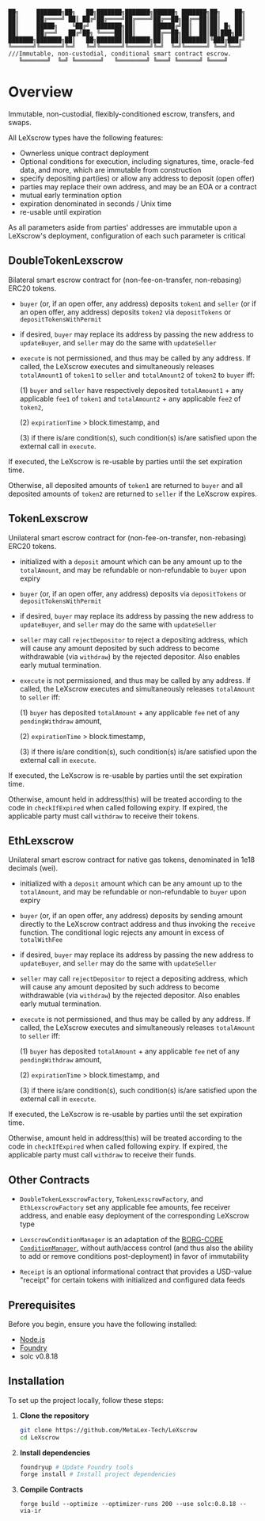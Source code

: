 ```
██╗     ███████╗██╗   ██╗███████╗███████╗██████╗ ███████╗██╗    ██╗
██║     ██╔════╝ ██║ ██╔╝██╔════╝██╔════╝██╔══██╗██╔══██║██║    ██║
██║     █████╗    ╚██╔╝  ███████╗██║     ██████╔╝██║  ██║██║ █╗ ██║
██║     ██╔══╝   ██╔╝██╗ ╚════██║██║     ██╔══██╗██║  ██║██║███╗██║
███████╗███████╗██║   ██╗███████║███████╗██║  ██║███████║╚███╔███╔╝
╚══════╝╚══════╝╚═╝   ╚═╝╚══════╝╚══════╝╚═╝  ╚═╝╚══════╝ ╚══╝╚══╝   
///Immutable, non-custodial, conditional smart contract escrow.
   ╚═══════╝  ╚═╝ ╚═══════╝   ╚════════╝ ╚═══╝ ╚══════╝ ╚════╝
```

# Overview
Immutable, non-custodial, flexibly-conditioned escrow, transfers, and swaps. 

All LeXscrow types have the following features:

* Ownerless unique contract deployment
* Optional conditions for execution, including signatures, time, oracle-fed data, and more, which are immutable from construction
* specify depositing part(ies) or allow any address to deposit (open offer)
* parties may replace their own address, and may be an EOA or a contract 
* mutual early termination option
* expiration denominated in seconds / Unix time
* re-usable until expiration

As all parameters aside from parties' addresses are immutable upon a LeXscrow's deployment, configuration of each such parameter is critical

## DoubleTokenLexscrow

Bilateral smart escrow contract for (non-fee-on-transfer, non-rebasing) ERC20 tokens.

 - `buyer` (or, if an open offer, any address) deposits `token1` and `seller` (or if an open offer, any address) deposits `token2` via `depositTokens` or `depositTokensWithPermit`
 - if desired, `buyer` may replace its address by passing the new address to `updateBuyer`, and `seller` may do the same with `updateSeller`
 - `execute` is not permissioned, and thus may be called by any address. If called, the LeXscrow executes and simultaneously releases `totalAmount1` of `token1` to `seller` and `totalAmount2` of `token2` to `buyer` iff:
      
      (1) `buyer` and `seller` have respectively deposited `totalAmount1` + any applicable `fee1` of `token1` and `totalAmount2` + any applicable `fee2`  of `token2`,

      (2) `expirationTime` > block.timestamp, and 

      (3) if there is/are condition(s), such condition(s) is/are satisfied upon the external call in `execute`.

If executed, the LeXscrow is re-usable by parties until the set expiration time.

Otherwise, all deposited amounts of `token1` are returned to `buyer` and all deposited amounts of `token2` are returned to `seller` if the LeXscrow expires.

## TokenLexscrow

Unilateral smart escrow contract for (non-fee-on-transfer, non-rebasing) ERC20 tokens.

- initialized with a `deposit` amount which can be any amount up to the `totalAmount`, and may be refundable or non-refundable to `buyer` upon expiry
- `buyer` (or, if an open offer, any address) deposits via `depositTokens` or `depositTokensWithPermit`
- if desired, `buyer` may replace its address by passing the new address to `updateBuyer`, and `seller` may do the same with `updateSeller`
- `seller` may call `rejectDepositor` to reject a depositing address, which will cause any amount deposited by such address to become withdrawable (via `withdraw`) by the rejected depositor. Also enables early mutual termination.
- `execute` is not permissioned, and thus may be called by any address. If called, the LeXscrow executes and simultaneously releases `totalAmount` to `seller` iff:

    (1) `buyer` has deposited `totalAmount` + any applicable `fee` net of any `pendingWithdraw` amount,

    (2) `expirationTime` > block.timestamp, 

    (3) if there is/are condition(s), such condition(s) is/are satisfied upon the external call in `execute`.

If executed, the LeXscrow is re-usable by parties until the set expiration time. 

Otherwise, amount held in address(this) will be treated according to the code in `checkIfExpired` when called following expiry. If expired, the applicable party must call `withdraw` to receive their tokens.

## EthLexscrow

Unilateral smart escrow contract for native gas tokens, denominated in 1e18 decimals (wei).

- initialized with a `deposit` amount which can be any amount up to the `totalAmount`, and may be refundable or non-refundable to `buyer` upon expiry
- `buyer` (or, if an open offer, any address) deposits by sending amount directly to the LeXscrow contract address and thus invoking the `receive` function. The conditional logic rejects any amount in excess of `totalWithFee`
- if desired, `buyer` may replace its address by passing the new address to `updateBuyer`, and `seller` may do the same with `updateSeller`
- `seller` may call `rejectDepositor` to reject a depositing address, which will cause any amount deposited by such address to become withdrawable (via `withdraw`) by the rejected depositor. Also enables early mutual termination.
- `execute` is not permissioned, and thus may be called by any address. If called, the LeXscrow executes and simultaneously releases `totalAmount` to `seller` iff:
      
    (1) `buyer` has deposited `totalAmount` + any applicable `fee` net of any `pendingWithdraw` amount,

    (2) `expirationTime` > block.timestamp, and 

    (3) if there is/are condition(s), such condition(s) is/are satisfied upon the external call in `execute`.

If executed, the LeXscrow is re-usable by parties until the set expiration time. 

Otherwise, amount held in address(this) will be treated according to the code in `checkIfExpired` when called following expiry. If expired, the applicable party must call `withdraw` to receive their funds.

## Other Contracts

- `DoubleTokenLexscrowFactory`, `TokenLexscrowFactory`, and `EthLexscrowFactory` set any applicable fee amounts, fee receiver address, and enable easy deployment of the corresponding LeXscrow type 

- `LexscrowConditionManager` is an adaptation of the [BORG-CORE `ConditionManager`](https://github.com/MetaLex-Tech/BORG-CORE/blob/main/src/libs/conditions/conditionManager.sol), without auth/access control (and thus also the ability to add or remove conditions post-deployment) in favor of immutability
    
- `Receipt` is an optional informational contract that provides a USD-value "receipt" for certain tokens with initialized and configured data feeds


## Prerequisites

Before you begin, ensure you have the following installed:
- [Node.js](https://nodejs.org/)
- [Foundry](https://book.getfoundry.sh/getting-started/installation.html)
- solc v0.8.18

## Installation

To set up the project locally, follow these steps:

1. **Clone the repository**
   ```bash
   git clone https://github.com/MetaLex-Tech/LeXscrow
   cd LeXscrow
   ```
   
2. **Install dependencies**
   ```bash
   foundryup # Update Foundry tools
   forge install # Install project dependencies
   ```
3. **Compile Contracts**

    ```base
    forge build --optimize --optimizer-runs 200 --use solc:0.8.18 --via-ir
    ```

